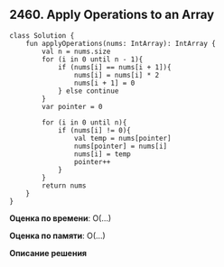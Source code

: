 ## 2460. Apply Operations to an Array


```
class Solution {
    fun applyOperations(nums: IntArray): IntArray {
        val n = nums.size
        for (i in 0 until n - 1){
            if (nums[i] == nums[i + 1]){
                nums[i] = nums[i] * 2
                nums[i + 1] = 0
            } else continue
        }
        var pointer = 0

        for (i in 0 until n){
            if (nums[i] != 0){
                val temp = nums[pointer]
                nums[pointer] = nums[i]
                nums[i] = temp
                pointer++
            }
        }
        return nums
    }
}

```

**Оценка по времени**: О(...)


**Оценка по памяти**: О(...)


**Описание решения**
```

```
